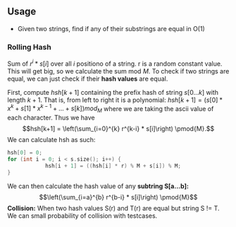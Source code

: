 ## Usage
- Given two strings, find if any of their substrings are equal in O(1)

### Rolling Hash
Sum of $r^i * s[i]$ over all $i$ positiono of a string. r is a random constant value. This will get big, so we calculate the sum mod $M$.
To check if two strings are equal, we can just check if their **hash values** are equal.

First, compute $hsh[k+1]$ containing the prefix hash of string $s[0...k]$ with length $k+1$. That is, from left to right it is a polynomial: $hsh[k+1] = (s[0]*x^k + s[1]*x^{k-1} + ... + s[k]) mod_{M}$ where we are taking the ascii value of each character. Thus we have
$$hsh[k+1] = \left(\sum_{i=0}^{k}  r^{k-i} * s[i]\right) \pmod{M}.$$
We can calculate hsh as such:
```cpp
hsh[0] = 0;
for (int i = 0; i < s.size(); i++) {
			hsh[i + 1] = ((hsh[i] * r) % M + s[i]) % M;
}
```
We can then calculate the hash value of any **subtring S[a...b]:**
$$\left(\sum_{i=a}^{b}  r^{b-i} * s[i]\right) \pmod{M}$$
**Collision:** When two hash values S(r) and T(r) are equal but string S != T.
We can small probability of collision with testcases.

